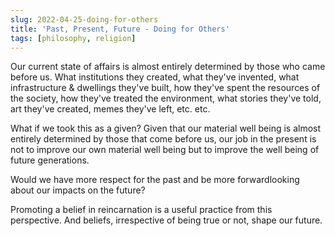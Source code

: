 ```yaml
---
slug: 2022-04-25-doing-for-others
title: 'Past, Present, Future - Doing for Others'
tags: [philosophy, religion]
---
```


Our current state of affairs is almost entirely determined by those who came before us. What institutions they created, what they've invented, what infrastructure & dwellings they've built, how they've spent the resources of the society, how they've treated the environment, what stories they've told, art they've created, memes they've left, etc. etc.

What if we took this as a given? 
Given that our material well being is almost entirely determined by those that come before us, our job in the present is not to improve our own material well being but to improve the well being of future generations.

Would we have more respect for the past and be more forwardlooking about our impacts on the future?

Promoting a belief in reincarnation is a useful practice from this perspective. And beliefs, irrespective of being true or not, shape our future.

